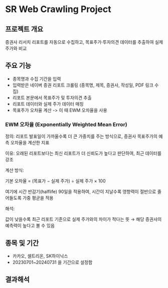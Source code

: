 # SR Web Crawling Project

## 프로젝트 개요
증권사 리서치 리포트를 자동으로 수집하고,
목표주가·투자의견 데이터를 추출하여 실제 주가와 비교

## 주요 기능
- 종목명과 수집 기간을 입력
- 입력받은 네이버 증권 리포트 크롤링 (종목명, 제목, 증권사, 작성일, PDF 링크 수집)
- 리포트 본문에서 목표주가 및 투자의견 추출
- 리포트 데이터와 실제 주가 데이터 매칭
- 목표주가 오차율 계산 -> 이 때 EWM 오차율을 사용

### EWM 오차율 (Exponentially Weighted Mean Error)

정의: 리포트 발표일이 가까울수록 더 큰 가중치를 주는 방식으로, 증권사 목표주가의 예측 오차율을 계산한 지표

이유: 오래된 리포트보다는 최신 리포트가 더 신뢰도가 높다고 판단하여, 최근 데이터를 강조

계산 방식:

기본 오차율 = (목표가 − 실제 주가) ÷ 실제 주가 × 100

여기에 시간 반감기(halflife) 90일을 적용하여, 시간이 지날수록 영향력이 절반으로 줄어들도록 가중 평균을 적용

해석:

값이 낮을수록 최근 리포트 기준으로 실제 주가와의 차이가 적다는 뜻 → 해당 증권사의 예측력이 높다고 볼 수 있음

## 종목 및 기간
- 카카오, 셀트리온, SK하이닉스
- 20230701~20240731 을 기간으로 설정함

## 결과해석

